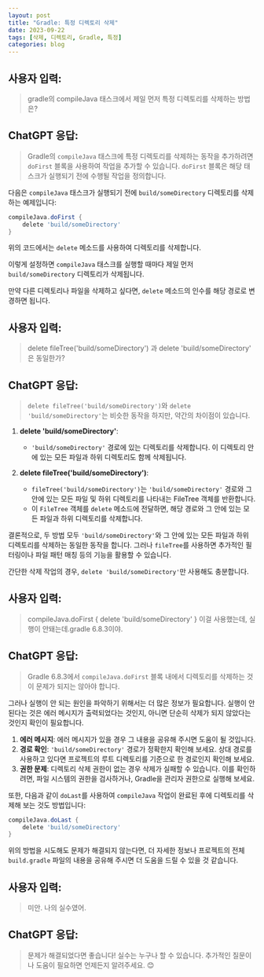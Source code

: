 ```yaml
---
layout: post
title: "Gradle: 특정 디렉토리 삭제"
date: 2023-09-22
tags: [삭제, 디렉토리, Gradle, 특정]
categories: blog
---
```


## 사용자 입력:
> gradle의 compileJava 태스크에서 제일 먼저 특정 디렉토리를 삭제하는 방법은?

## ChatGPT 응답:
> Gradle의 `compileJava` 태스크에 특정 디렉토리를 삭제하는 동작을 추가하려면 `doFirst` 블록을 사용하여 작업을 추가할 수 있습니다. `doFirst` 블록은 해당 태스크가 실행되기 전에 수행될 작업을 정의합니다.

다음은 `compileJava` 태스크가 실행되기 전에 `build/someDirectory` 디렉토리를 삭제하는 예제입니다:

```groovy
compileJava.doFirst {
    delete 'build/someDirectory'
}
```

위의 코드에서는 `delete` 메소드를 사용하여 디렉토리를 삭제합니다. 

이렇게 설정하면 `compileJava` 태스크를 실행할 때마다 제일 먼저 `build/someDirectory` 디렉토리가 삭제됩니다. 

만약 다른 디렉토리나 파일을 삭제하고 싶다면, `delete` 메소드의 인수를 해당 경로로 변경하면 됩니다.

## 사용자 입력:
> delete fileTree('build/someDirectory') 과 delete 'build/someDirectory' 은 동일한가?

## ChatGPT 응답:
> `delete fileTree('build/someDirectory')`와 `delete 'build/someDirectory'`는 비슷한 동작을 하지만, 약간의 차이점이 있습니다.

1. **delete 'build/someDirectory'**:
    - `'build/someDirectory'` 경로에 있는 디렉토리를 삭제합니다. 이 디렉토리 안에 있는 모든 파일과 하위 디렉토리도 함께 삭제됩니다.
  
2. **delete fileTree('build/someDirectory')**:
    - `fileTree('build/someDirectory')`는 `'build/someDirectory'` 경로와 그 안에 있는 모든 파일 및 하위 디렉토리를 나타내는 FileTree 객체를 반환합니다.
    - 이 `FileTree` 객체를 `delete` 메소드에 전달하면, 해당 경로와 그 안에 있는 모든 파일과 하위 디렉토리를 삭제합니다.

결론적으로, 두 방법 모두 `'build/someDirectory'`와 그 안에 있는 모든 파일과 하위 디렉토리를 삭제하는 동일한 동작을 합니다. 그러나 `fileTree`를 사용하면 추가적인 필터링이나 파일 패턴 매칭 등의 기능을 활용할 수 있습니다. 

간단한 삭제 작업의 경우, `delete 'build/someDirectory'`만 사용해도 충분합니다.

## 사용자 입력:
> compileJava.doFirst {
    delete 'build/someDirectory'
}
 이걸 사용했는데, 실행이 안돼는데.gradle 6.8.3이야.

## ChatGPT 응답:
> Gradle 6.8.3에서 `compileJava.doFirst` 블록 내에서 디렉토리를 삭제하는 것이 문제가 되지는 않아야 합니다. 

그러나 실행이 안 되는 원인을 파악하기 위해서는 더 많은 정보가 필요합니다. 실행이 안 된다는 것은 에러 메시지가 출력되었다는 것인지, 아니면 단순히 삭제가 되지 않았다는 것인지 확인이 필요합니다.

1. **에러 메시지**: 에러 메시지가 있을 경우 그 내용을 공유해 주시면 도움이 될 것입니다.
2. **경로 확인**: `'build/someDirectory'` 경로가 정확한지 확인해 보세요. 상대 경로를 사용하고 있다면 프로젝트의 루트 디렉토리를 기준으로 한 경로인지 확인해 보세요.
3. **권한 문제**: 디렉토리 삭제 권한이 없는 경우 삭제가 실패할 수 있습니다. 이를 확인하려면, 파일 시스템의 권한을 검사하거나, Gradle을 관리자 권한으로 실행해 보세요.

또한, 다음과 같이 `doLast`를 사용하여 `compileJava` 작업이 완료된 후에 디렉토리를 삭제해 보는 것도 방법입니다:

```groovy
compileJava.doLast {
    delete 'build/someDirectory'
}
```

위의 방법을 시도해도 문제가 해결되지 않는다면, 더 자세한 정보나 프로젝트의 전체 `build.gradle` 파일의 내용을 공유해 주시면 더 도움을 드릴 수 있을 것 같습니다.

## 사용자 입력:
> 미안. 나의 실수였어.

## ChatGPT 응답:
> 문제가 해결되었다면 좋습니다! 실수는 누구나 할 수 있습니다. 추가적인 질문이나 도움이 필요하면 언제든지 알려주세요. 😊

